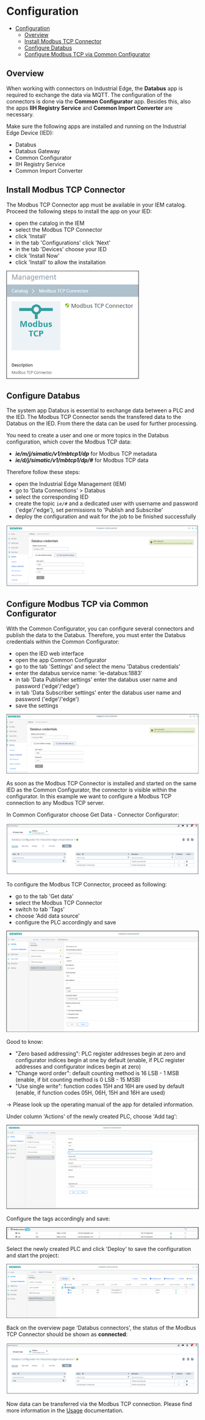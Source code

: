 # Configuration

- [Configuration](#configuration)
  - [Overview](#overview)
  - [Install Modbus TCP Connector](#install-modbus-tcp-connector)
  - [Configure Databus](#configure-databus)
  - [Configure Modbus TCP via Common Configurator](#configure-modbus-tcp-via-common-configurator)

## Overview

When working with connectors on Industrial Edge, the **Databus** app is required to exchange the data via MQTT. The configuration of the connectors is done via the **Common Configurator** app. Besides this, also the apps **IIH Registry Service** and **Common Import Converter** are necessary.

Make sure the following apps are installed and running on the Industrial Edge Device (IED):

- Databus
- Databus Gateway
- Common Configurator
- IIH Registry Service
- Common Import Converter

## Install Modbus TCP Connector

The Modbus TCP Connector app must be available in your IEM catalog. Proceed the following steps to install the app on your IED:

- open the catalog in the IEM
- select the Modbus TCP Connector
- click 'Install'
- in the tab 'Configurations' click 'Next'
- in the tab 'Devices' choose your IED
- click 'Install Now'
- click 'Install' to allow the installation

![app](/docs/graphics/Modbus_App.png)

## Configure Databus

The system app Databus is essential to exchange data between a PLC and the IED. The Modbus TCP Connector sends the transfered data to the Databus on the IED. From there the data can be used for further processing.

You need to create a user and one or more topics in the Databus configuration, which cover the Modbus TCP data:

- ***ie/m/j/simatic/v1/mbtcp1/dp*** for Modbus TCP metadata
- ***ie/d/j/simatic/v1/mbtcp1/dp/#*** for Modbus TCP data

Therefore follow these steps:

- open the Industrial Edge Management (IEM)
- go to 'Data Connections' > Databus
- select the corresponding IED
- create the topic `ie/#` and a dedicated user with username and password ('edge'/'edge'), set permissions to 'Publish and Subscribe'
- deploy the configuration and wait for the job to be finished successfully

![databus](/docs/graphics/databus.png)

## Configure Modbus TCP via Common Configurator

With the Common Configurator, you can configure several connectors and publish the data to the Databus. Therefore, you must enter the Databus credentials within the Common Configurator:

- open the IED web interface
- open the app Common Configurator
- go to the tab 'Settings' and select the menu 'Databus credentials'
- enter the databus service name: 'ie-databus:1883'
- in tab 'Data Publisher settings' enter the databus user name and password ('edge'/'edge')
- in tab 'Data Subscriber settings' enter the databus user name and password ('edge'/'edge')
- save the settings

![IIH_Settings](/docs/graphics/databuscred.PNG)

As soon as the Modbus TCP Connector is installed and started on the same IED as the Common Configurator, the connector is visible within the configurator. In this example we want to configure a Modbus TCP connection to any Modbus TCP server.

In Common Configurator choose Get Data - Connector Configurator:

![configuration1](/docs/graphics/connectors.png)

To configure the Modbus TCP Connector, proceed as following:

- go to the tab 'Get data'
- select the Modbus TCP Connector
- switch to tab 'Tags'
- choose 'Add data source'
- configure the PLC accordingly and save

![configuration2](/docs/graphics/modbusset.png)
 
Good to know:

- "Zero based addressing": PLC register addresses begin at zero and configurator indices begin at one by default (enable, if PLC register addresses and configurator indices begin at zero)
- "Change word order": default counting method is 16 LSB - 1 MSB (enable, if bit counting method is 0 LSB - 15 MSB)
- "Use single write": function codes 15H and 16H are used by default (enable, if function codes 05H, 06H, 15H and 16H are used)

-> Please look up the operating manual of the app for detailed information.

Under column 'Actions' of the newly created PLC, choose 'Add tag':
  
![configuration2](/docs/graphics/tagimport.png)
  
Configure the tags accordingly and save:

![configuration2](/docs/graphics/Configuration3.png)

Select the newly created PLC and click 'Deploy' to save the configuration and start the project:

![Deploy](/docs/graphics/deploy.png)

Back on the overview page 'Databus connectors', the status of the Modbus TCP Connector should be shown as **connected**:

![configuration1](/docs/graphics/connectors.png)

Now data can be transferred via the Modbus TCP connection. Please find more information in the [Usage](/docs/Usage.md) documentation.
